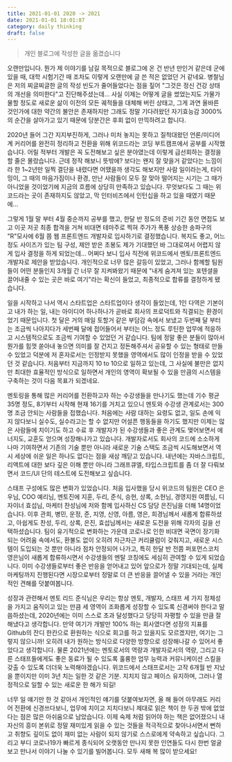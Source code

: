 ```yaml
---
title: 2021-01-01 2020 -> 2021
date: 2021-01-01 18:01:87
category: daily thinking
draft: false
---
```


> 개인 블로그에 작성한 글을 옮겼습니다

오랜만입니다. 뭔가 제 이야기를 남길 목적으로 블로그에 온 건 반년 만인거 같은데 군에 있을 때, 대학 시험기간 때 조차도 이렇게 오랜만에 글 쓴 적은 없었던 거 같네요. 병철님은 저의 찌글찌글한 글의 작성 빈도가 줄어들었다는 점을 짚어 "그것은 정신 건강 상태의 개선을 의미한다"고 진단해주셨는데... 사실 이제는 어떻게 글을 썼었는지도 가물가물할 정도로 새로운 삶이 이전의 모든 궤적들을 대체해 버린 상태고, 그게 과연 올바른 것인가에 대한 약간의 불안은 존재하지만 그래도 정말 기다려왔던 자기효능감 3000%의 순간을 살아가고 있기 때문에 당분간은 후회 없이 만끽하려고 합니다.

2020년 들어 그간 지지부진하게, 그러나 미처 놓지는 못하고 질척대왔던 언론/미디어 계 커리어를 완전히 정리하고 전환을 위해 위코드라는 코딩 부트캠프에서 공부를 시작했습니다. 어릴 적부터 개발은 꼭 도전해보고 싶은 분야였는데 이렇게 급선회하는 결정을 할 줄은 몰랐습니다. 근데 정작 해보니 뜻밖에? 보다는 왠지 잘 맞을거 같았다는 느낌이라 한 1~2년만 일찍 결단을 내렸다면 어땠을까 생각도 해보지만 사람 일이라는게, 타이밍이, 그 때의 마음가짐이나 환경, 만난 사람들이 모두 잘 맞아 떨어지는 시기는 그 때가 아니었을 것이었기에 지금의 흐름에 상당히 만족하고 있습니다. 무엇보다도 그 때는 위코드라는 곳이 존재하지도 않았고, 막 인터비즈에서 인턴십을 하고 있을 때였기 때문에...

그렇게 1월 말 부터 4월 중순까지 공부를 했고, 한달 반 정도의 준비 기간 동안 면접도 보고 이곳 저곳 최종 합격을 거쳐 비대면 테마주로 찍혀 주가가 폭풍 상승한 송파구의 "R"모사에 6월 쯤 웹 프론트엔드 개발자로 입사하기로 결정했습니다. 복지도 좋고, 어느 정도 사이즈가 있는 팀 구성, 제안 받은 초봉도 제가 기대했던 바 그대로여서 어렵지 않게 입사 결정을 하게 되었는데... 어쩌다 보니 입사 직전에 위코드에서 멘토/프론트엔드 개발자로 제안을 받았습니다. 개인적으로 너무 많은 갈등이 있었고, 그러나 함께할 팀원들이 어떤 분들인지 3개월 간 너무 잘 지켜봐왔기 때문에 "내게 숨겨져 있는 포텐셜을 끌어내줄 수 있는 곳은 바로 여기"라는 확신이 들었고, 최종적으로 합류를 결정하게 됐습니다.

일을 시작하고 나서 역시 스타트업은 스타트업이다 생각이 들었는데, 1인 다역은 기본이고 내가 하는 일, 내는 아이디어 하나하나가 곧바로 회사의 프로덕트와 직결되는 환경이었기 때문입니다. 첫 달은 거의 매일 토할거 같은 부담감 속에서 보냈고 두번째 달 부터는 조금씩 나아지다가 세번째 달에 접어들어서 부터는 어느 정도 루틴한 업무에 적응하고 시스템적으로도 조금씩 기여할 수 있었던 거 같습니다. 팀에 정말 좋은 분들이 많아서 뭔가를 힘껏 쏟아내 놓으면 의미를 잘 건지고 정돈해주셔서 공유할 수 있는 형태로 만들 수 있었고 덕분에 저 혼자로서는 인정받지 못했을 영역에서도 많이 인정을 받을 수 있었던 것 같습니다. 처음부터 지금까지 10 to 10으로 일하고 있는데, 그 사실에 불만은 없지만 최대한 효율적인 방식으로 일하면서 개인의 영역이 확보될 수 있을 만큼의 시스템을 구축하는 것이 다음 목표가 되겠네요.

멘토링을 통해 많은 커리어를 전환하고자 하는 수강생들을 만나기도 했는데 기수 평균 35명 정도, 8기부터 시작해 현재 16기를 거치고 있으니 멘토와 수강생 관계로서는 300명 조금 안되는 사람들을 접했습니다. 처음에는 사람 대하는 요령도 없고, 일도 손에 익지 않다보니 실수도, 실수라고는 할 수 없지만 어설픈 행동들을 하기도 했지만 이제는 많은 사람들에 치이기도 하고 수료 후 개발자가 된 수강생들과 좋은 관계도 맺어보면서 에너지도, 교훈도 얻으며 성장해나가고 있습니다. 개발자로서도 회사의 코드에 소소하게 나마 기여하면서 기존의 기술 뿐만 아니라 새로운 기술 스택도 조금씩 시도해보면서 역시 세상에 쉬운 일은 하나도 없다는 점을 새삼 깨닫고 있습니다. 내년에는 자바스크립트, 리액트에 대한 보다 깊은 이해 뿐만 아니라 그래프큐엘, 타입스크립트를 좀 더 잘 다뤄보면서 코드/UI 단의 테스트에 도전해보고 싶습니다.

스태프 구성에도 많은 변화가 있었습니다. 처음 입사했을 당시 위코드의 팀원은 CEO 은우님, COO 예리님, 멘토진에 지훈, 두리, 준식, 승현, 상록, 소헌님, 경영지원 여름님, 디자이너 효섭님, 마케터 찬성님에 저와 함께 입사하신 CS 담당 은진님을 더해 14명이었습니다. 이후 관희, 병민, 운정, 준, 지영, 신영, 아름, 영은, 희경님께서 새롭게 합류하셨고, 아쉽게도 찬성, 두리, 상록, 은진, 효섭님께서는 새로운 도전을 위해 각자의 길을 선택하셨습니다. 팀이 유기적으로 변화하는 가운데 코로나로 인한 비대면 국면이 장기화 되는 어려움 속에서도, 환불도 없이 오히려 차근차근 커리큘럼이 갖춰지고, 새로운 시스템이 도입되는 것 뿐만 아니라 점차 안정되어 나가고, 특히 한달 반 전쯤 퍼포먼스코치 영은님이 새롭게 합류하시면서 수강생들의 멘탈 코칭에도 세심히 관여할 수 있게 되었습니다. 이미 수강생들로부터 좋은 반응을 얻어내고 있어 앞으로가 정말 기대되는데, 실제 마케팅까지 진행된다면 시장으로부터 정말로 더 큰 반응을 끌어낼 수 있을 거라는 개인적인 견해를 덧붙여봅니다.

성장과 관련해서 멘토 리드 준식님은 우리는 항상 멘토, 개발자, 스태프 세 가지 정체성을 가지고 움직이고 있는 만큼 세 영역이 조화롭게 성장할 수 있도록 신경써야 한다고 말씀하셨는데, 2020년에는 이미 스스로 초과 달성했다고 당당히 자평할 수 있을 만큼 잘 해냈다고 생각합니다. 만약 여기가 개발만 100% 하는 회사였다면 성장의 지표를 Github의 잔디 한칸으로 환원하는 식으로 회고를 하고 있을지도 모르겠지만, 여기는 그렇지 않으니까! 오히려 내가 원하는 방식으로 다양한 방향으로 성장해나갈 수 있어서 좋았다고 생각합니다. 물론 2021년에는 멘토로서의 역량과 개발자로서의 역량, 그리고 다른 스태프들에게도 좋은 동료가 될 수 있도록 훌륭한 업무 능력과 커뮤니케이션 스킬을 갖출 수 있도록 더더욱 노력해야겠습니다. 위코드에서 스태프로서는 고작 6개월 반 지났을 뿐이지만 이미 3년 치는 일한 것 같은 기분. 지치지 않고 페이스 유지하며, 그러나 열정적으로 일할 수 있는 새로운 한 해가 되길!

너무 일 얘기만 한 것 같아서 개인적인 얘기를 덧붙여보자면, 올 해 들어 아무래도 커리어 전환에 신경쓰다보니, 업무에 치이고 지치다보니 제대로 읽은 책이 한 두권 밖에 없었다는 점은 많은 아쉬움으로 남았습니다. 이제 숙제 처럼 읽어야 하는 책은 없어졌으니 내 자신의 흥미 본위로 정말 재미있게 읽을 수 있는 것들을 적극적으로 찾아나서면서 뻔하고 취향도 깊이도 없이 재미 없는 사람이 되지 않기로 스스로에게 약속하고 싶습니다. 그리고 부디 코로나19가 빠르게 종식되어 오랫동안 만나지 못한 인연들도 다시 한번 얼굴 보고 만나서 이야기 나눌 수 있기를 빌어봅니다. 모두 새해 복 많이 받으세요!